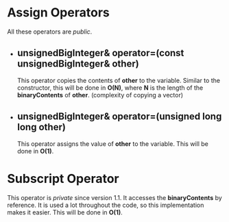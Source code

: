 # Assign Operators
All these operators are *public*.
- ## unsignedBigInteger& operator=(const unsignedBigInteger& other)
  This operator copies the contents of **other** to the variable.
  Similar to the constructor, this will be done in **O(N)**, where **N** is the length of the **binaryContents** of **other**. (complexity of copying a vector)

- ## unsignedBigInteger& operator=(unsigned long long other)
  This operator assigns the value of **other** to the variable. This will be done in **O(1)**.

# Subscript Operator
This operator is *private* since version 1.1. It accesses the **binaryContents** by reference.
It is used a lot throughout the code, so this implementation makes it easier. This will be done in **O(1)**.
